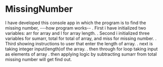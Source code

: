# MissingNumber

I have developed this console app in which the program is to find the missing number,
---how program works--
. First i have initialized two variables:  arr for array and l for array length.
. Second i initialized three variables for sumarr, total for total of array, and miss for missing number.
. Third showing instructions to user that enter the length of array.
. next is taking integer input(length)of the array.
. then through for loop taking input as elements of array
. then applying logic by subtracting sumarr from total missing number will get find out.
